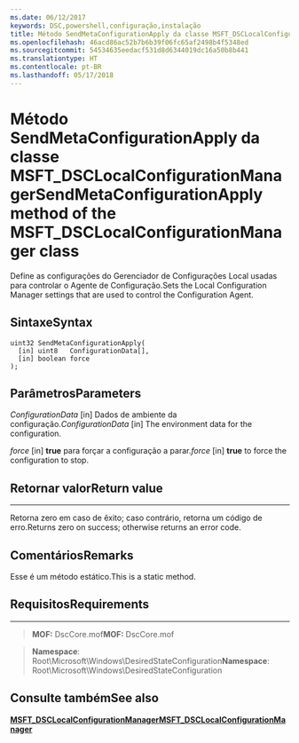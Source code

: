 ```yaml
---
ms.date: 06/12/2017
keywords: DSC,powershell,configuração,instalação
title: Método SendMetaConfigurationApply da classe MSFT_DSCLocalConfigurationManager
ms.openlocfilehash: 46acd86ac52b7b6b39f06fc65af2498b4f5348ed
ms.sourcegitcommit: 54534635eedacf531d8d6344019dc16a50b8b441
ms.translationtype: HT
ms.contentlocale: pt-BR
ms.lasthandoff: 05/17/2018
---
```

# <a name="sendmetaconfigurationapply-method-of-the-msftdsclocalconfigurationmanager-class"></a><span data-ttu-id="45510-103">Método SendMetaConfigurationApply da classe MSFT_DSCLocalConfigurationManager</span><span class="sxs-lookup"><span data-stu-id="45510-103">SendMetaConfigurationApply method of the MSFT_DSCLocalConfigurationManager class</span></span>

<span data-ttu-id="45510-104">Define as configurações do Gerenciador de Configurações Local usadas para controlar o Agente de Configuração.</span><span class="sxs-lookup"><span data-stu-id="45510-104">Sets the Local Configuration Manager settings that are used to control the Configuration Agent.</span></span>

<a name="syntax"></a><span data-ttu-id="45510-105">Sintaxe</span><span class="sxs-lookup"><span data-stu-id="45510-105">Syntax</span></span>
------

```mof
uint32 SendMetaConfigurationApply(
  [in] uint8   ConfigurationData[],
  [in] boolean force
);
```

<a name="parameters"></a><span data-ttu-id="45510-106">Parâmetros</span><span class="sxs-lookup"><span data-stu-id="45510-106">Parameters</span></span>
----------

<span data-ttu-id="45510-107">*ConfigurationData* \[in\] Dados de ambiente da configuração.</span><span class="sxs-lookup"><span data-stu-id="45510-107">*ConfigurationData* \[in\] The environment data for the configuration.</span></span>

<span data-ttu-id="45510-108">*force* \[in\] **true** para forçar a configuração a parar.</span><span class="sxs-lookup"><span data-stu-id="45510-108">*force* \[in\] **true** to force the configuration to stop.</span></span>

## <a name="return-value"></a><span data-ttu-id="45510-109">Retornar valor</span><span class="sxs-lookup"><span data-stu-id="45510-109">Return value</span></span>
------------

<span data-ttu-id="45510-110">Retorna zero em caso de êxito; caso contrário, retorna um código de erro.</span><span class="sxs-lookup"><span data-stu-id="45510-110">Returns zero on success; otherwise returns an error code.</span></span>

## <a name="remarks"></a><span data-ttu-id="45510-111">Comentários</span><span class="sxs-lookup"><span data-stu-id="45510-111">Remarks</span></span>

<span data-ttu-id="45510-112">Esse é um método estático.</span><span class="sxs-lookup"><span data-stu-id="45510-112">This is a static method.</span></span>

## <a name="requirements"></a><span data-ttu-id="45510-113">Requisitos</span><span class="sxs-lookup"><span data-stu-id="45510-113">Requirements</span></span>
------------
><span data-ttu-id="45510-114">**MOF:** DscCore.mof</span><span class="sxs-lookup"><span data-stu-id="45510-114">**MOF:** DscCore.mof</span></span>

><span data-ttu-id="45510-115">**Namespace**: Root\Microsoft\Windows\DesiredStateConfiguration</span><span class="sxs-lookup"><span data-stu-id="45510-115">**Namespace**: Root\Microsoft\Windows\DesiredStateConfiguration</span></span>


## <a name="see-also"></a><span data-ttu-id="45510-116">Consulte também</span><span class="sxs-lookup"><span data-stu-id="45510-116">See also</span></span>


[<span data-ttu-id="45510-117">**MSFT_DSCLocalConfigurationManager**</span><span class="sxs-lookup"><span data-stu-id="45510-117">**MSFT_DSCLocalConfigurationManager**</span></span>](msft-dsclocalconfigurationmanager.md)